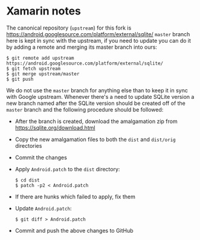 # Xamarin notes

The canonical repository (`upstream`) for this fork is https://android.googlesource.com/platform/external/sqlite/
`master` branch here is kept in sync with the upstream, if you need to update you can do it by adding a remote and 
merging its master branch into ours:

    $ git remote add upstream https://android.googlesource.com/platform/external/sqlite/
    $ git fetch upstream
    $ git merge upstream/master
    $ git push

We do not use the `master` branch for anything else than to keep it in sync with Google upstream. Whenever there's a
need to update SQLite version a new branch named after the SQLite version should be created off of the `master` branch
and the following procedure should be followed:

   * After the branch is created, download the amalgamation zip from https://sqlite.org/download.html
   * Copy the new amalgamation files to both the `dist` and `dist/orig` directories
   * Commit the changes
   * Apply `Android.patch` to the `dist` directory:

         $ cd dist
         $ patch -p2 < Android.patch
	
   * If there are hunks which failed to apply, fix them
   * Update `Android.patch`:
	
         $ git diff > Android.patch

   * Commit and push the above changes to GitHub

